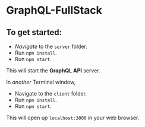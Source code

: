 # GraphQL-FullStack

## To get started:

* _Navigate_ to the `server` folder.
* Run `npm install`.
* Run `npm start`.

This will start the **GraphQL API** server.

In _another_ Terminal window,

* Navigate to the `client` folder.
* Run `npm install`.
* Run `npm start`.

This will open up `localhost:3000` in your web browser.
